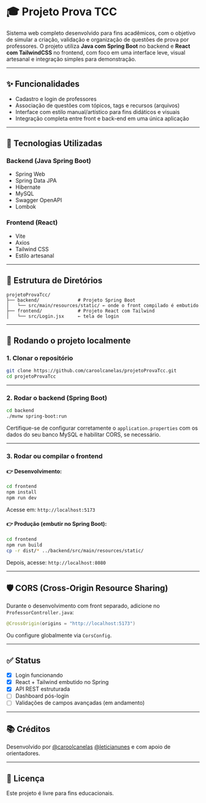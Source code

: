 # 🎓 Projeto Prova TCC

Sistema web completo desenvolvido para fins acadêmicos, com o objetivo de simular a criação, validação e organização de questões de prova por professores. O projeto utiliza **Java com Spring Boot** no backend e **React com TailwindCSS** no frontend, com foco em uma interface leve, visual artesanal e integração simples para demonstração.

---

## ✨ Funcionalidades

- Cadastro e login de professores
- Associação de questões com tópicos, tags e recursos (arquivos)
- Interface com estilo manual/artístico para fins didáticos e visuais
- Integração completa entre front e back-end em uma única aplicação

---

## 🧱 Tecnologias Utilizadas

### Backend (Java Spring Boot)
- Spring Web
- Spring Data JPA
- Hibernate
- MySQL
- Swagger OpenAPI
- Lombok

### Frontend (React)
- Vite
- Axios
- Tailwind CSS
- Estilo artesanal

---

## 📁 Estrutura de Diretórios

```
projetoProvaTcc/
├── backend/              # Projeto Spring Boot
│   └── src/main/resources/static/ ← onde o front compilado é embutido
├── frontend/             # Projeto React com Tailwind
│   └── src/Login.jsx     ← tela de login
```

---

## 🚀 Rodando o projeto localmente

### 1. Clonar o repositório

```bash
git clone https://github.com/caroolcanelas/projetoProvaTcc.git
cd projetoProvaTcc
```

---

### 2. Rodar o backend (Spring Boot)

```bash
cd backend
./mvnw spring-boot:run
```

Certifique-se de configurar corretamente o `application.properties` com os dados do seu banco MySQL e habilitar CORS, se necessário.

---

### 3. Rodar ou compilar o frontend

#### 👉 Desenvolvimento:

```bash
cd frontend
npm install
npm run dev
```

Acesse em: `http://localhost:5173`

#### 👉 Produção (embutir no Spring Boot):

```bash
cd frontend
npm run build
cp -r dist/* ../backend/src/main/resources/static/
```

Depois, acesse: `http://localhost:8080`

---

## 🛡️ CORS (Cross-Origin Resource Sharing)

Durante o desenvolvimento com front separado, adicione no `ProfessorController.java`:

```java
@CrossOrigin(origins = "http://localhost:5173")
```

Ou configure globalmente via `CorsConfig`.

---

## ✅ Status

- [x] Login funcionando
- [x] React + Tailwind embutido no Spring
- [x] API REST estruturada
- [ ] Dashboard pós-login
- [ ] Validações de campos avançadas (em andamento)

---

## 📚 Créditos

Desenvolvido por [@caroolcanelas](https://github.com/caroolcanelas) [@leticianunes](https://github.com/leticianunes8) e com apoio de orientadores.

---

## 📝 Licença

Este projeto é livre para fins educacionais.
